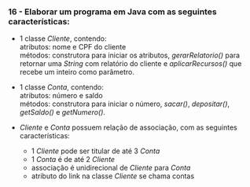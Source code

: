 ### 16 - Elaborar um programa em Java com as seguintes características:
*  1 classe *Cliente*, contendo:  
atributos: nome e CPF do cliente  
métodos: construtora para iniciar os atributos, *gerarRelatorio()* para retornar uma *String* com relatório do cliente e *aplicarRecursos()* que recebe um inteiro como parâmetro.

* 1 classe *Conta*, contendo:  
atributos: número e saldo  
métodos: construtora para iniciar o número, *sacar()*, *depositar()*,
*getSaldo()* e *getNumero()*.
* *Cliente* e *Conta* possuem relação de associação, com as seguintes características:
  *  1 *Cliente* pode ser titular de até 3 *Conta*
  *  1 *Conta* é de até 2 *Cliente*
  *  associação é unidirecional de *Cliente* para *Conta*
  *  atributo do link na classe *Cliente* se chama contas